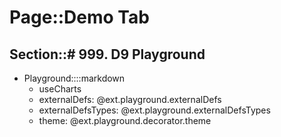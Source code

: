 # Page::Demo Tab

## Section::# 999. D9 Playground

- Playground::::markdown
	- useCharts
	- externalDefs: @ext.playground.externalDefs
	- externalDefsTypes: @ext.playground.externalDefsTypes
	- theme: @ext.playground.decorator.theme
